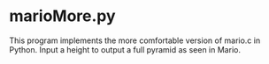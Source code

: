 # marioMore.py
This program implements the more comfortable version of mario.c in Python. Input a height to output a full pyramid as seen in Mario.
